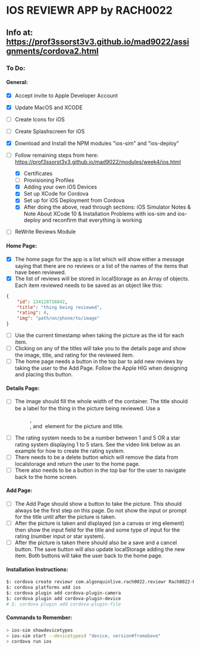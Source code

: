 # IOS REVIEWR APP by RACH0022

## Info at: https://prof3ssorst3v3.github.io/mad9022/assignments/cordova2.html

### To Do:

#### General:
- [x] Accept invite to Apple Developer Account
- [x] Update MacOS and XCODE
- [ ] Create Icons for iOS
- [ ] Create Splashscreen for iOS
- [x] Download and Install the NPM modules "ios-sim" and "ios-deploy"
- [ ] Follow remaining steps from here: https://prof3ssorst3v3.github.io/mad9022/modules/week4/ios.html
    * [x] Certificates
    * [ ] Provisioning Profiles
    * [x] Adding your own iOS Devices
    * [x] Set up XCode for Cordova
    * [x] Set up for iOS Deployment from Cordova
    * [x] After doing the above, read through sections: iOS Simulator Notes & Note About XCode 10 & Installation Problems with ios-sim and ios-deploy and reconfirm that everything is working
- [ ] ReWrite Reviews Module



#### Home Page:
- [x] The home page for the app is a list which will show either a message saying that there are no reviews or a list of the names of the items that have been reviewed.
- [x] The list of reviews will be stored in localStorage as an Array of objects. Each item reviewed needs to be saved as an object like this:
```json
{
    "id": 134128716842,
    "title": "thing being reviewed",
    "rating": 4,
    "img": "path/on/phone/to/image"
}
```
- [ ] Use the current timestamp when taking the picture as the id for each item.
- [ ] Clicking on any of the titles will take you to the details page and show the image, title, and rating for the reviewed item.
- [ ] The home page needs a button in the top bar to add new reviews by taking the user to the Add Page. Follow the Apple HIG when designing and placing this button.

#### Details Page:
- [ ] The image should fill the whole width of the container. The title should be a label for the thing in the picture being reviewed. Use a <figure>, <figcaption>, and <img> element for the picture and title.
- [ ] The rating system needs to be a number between 1 and 5 OR a star rating system displaying 1 to 5 stars. See the video link below as an example for how to create the rating system.
- [ ] There needs to be a delete button which will remove the data from localstorage and return the user to the home page.
- [ ] There also needs to be a button in the top bar for the user to navigate back to the home screen.

#### Add Page: 
- [ ] The Add Page should show a button to take the picture. This should always be the first step on this page. Do not show the input or prompt for the title until after the picture is taken.
- [ ] After the picture is taken and displayed (on a canvas or img element) then show the input field for the title and some type of input for the rating (number input or star system).
- [ ] After the picture is taken there should also be a save and a cancel button. The save button will also update localStorage adding the new item. Both buttons will take the user back to the home page.

#### Installation Instructions:
```bash
$: cordova create reviewr com.algonquinlive.rach0022.reviewr Rach0022-Reviewr
$: cordova platforms add ios
$: cordova plugin add cordova-plugin-camera
$: cordova plugin add cordova-plugin-device
# $: cordova plugin add cordova-plugin-file
```

#### Commands to Remember:
````bash
> ios-sim showdevicetypes
> ios-sim start --devicetypeid "device, version#fromabove"
> cordova run ios
````
